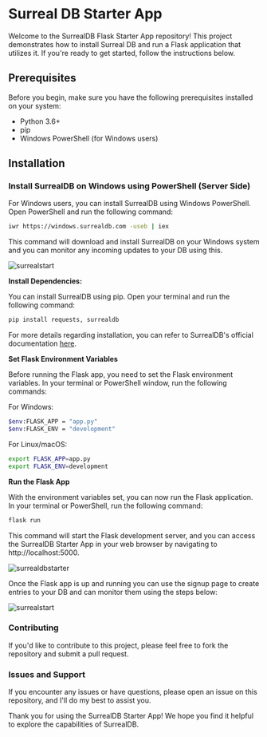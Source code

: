 # Surreal DB Starter App

Welcome to the SurrealDB Flask Starter App repository! This project demonstrates how to install Surreal DB and run a Flask application that utilizes it. If you're ready to get started, follow the instructions below.

## Prerequisites

Before you begin, make sure you have the following prerequisites installed on your system:

- Python 3.6+
- pip
- Windows PowerShell (for Windows users)

## Installation

### Install SurrealDB on Windows using PowerShell (Server Side)

For Windows users, you can install SurrealDB using Windows PowerShell. Open PowerShell and run the following command:

```bash
iwr https://windows.surrealdb.com -useb | iex
```
This command will download and install SurrealDB on your Windows system and you can monitor any incoming updates to your DB using this.

![surrealstart](https://github.com/syedzubeen/surrealdb_flask_starter_app/assets/14253061/960c8745-2120-4e6a-aef3-e2be7f97b155)

**Install Dependencies:**

You can install SurrealDB using pip. Open your terminal and run the following command:

```sh
pip install requests, surrealdb
```
For more details regarding installation, you can refer to SurrealDB's official documentation [here](https://surrealdb.com/docs/integration/sdks/python).

**Set Flask Environment Variables**

Before running the Flask app, you need to set the Flask environment variables. In your terminal or PowerShell window, run the following commands:

For Windows:

```bash
$env:FLASK_APP = "app.py"
$env:FLASK_ENV = "development"
```
For Linux/macOS:

```bash
export FLASK_APP=app.py
export FLASK_ENV=development
```
**Run the Flask App**

With the environment variables set, you can now run the Flask application. In your terminal or PowerShell, run the following command:

```bash
flask run
```
This command will start the Flask development server, and you can access the SurrealDB Starter App in your web browser by navigating to http://localhost:5000.

![surrealdbstarter](https://github.com/syedzubeen/surrealdb_flask_starter_app/assets/14253061/b842b329-c6c1-4809-8f25-e9ed802ab60d)

Once the Flask app is up and running you can use the signup page to create entries to your DB and can monitor them using the steps below:

![surrealstart](https://github.com/syedzubeen/surrealdb_flask_starter_app/assets/14253061/960c8745-2120-4e6a-aef3-e2be7f97b155)

### Contributing
If you'd like to contribute to this project, please feel free to fork the repository and submit a pull request.

### Issues and Support
If you encounter any issues or have questions, please open an issue on this repository, and I'll do my best to assist you.

Thank you for using the SurrealDB Starter App! We hope you find it helpful to explore the capabilities of SurrealDB.
